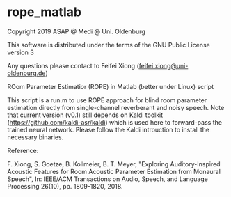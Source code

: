 # rope_matlab

Copyright 2019 ASAP @ Medi @ Uni. Oldenburg

This software is distributed under the terms of the GNU Public License version 3

Any questions please contact to Feifei Xiong (feifei.xiong@uni-oldenburg.de)

ROom Parameter Estimatior (ROPE) in Matlab (better under Linux) script

This script is a run.m to use ROPE approach for blind room parameter estimation directly from single-channel reverberant and noisy speech. Note that current version (v0.1) still depends on Kaldi toolkit (https://github.com/kaldi-asr/kaldi) which is used here to forward-pass the trained neural network. Please follow the Kaldi introuction to install the necessary binaries.

Reference:

F. Xiong, S. Goetze, B. Kollmeier, B. T. Meyer, "Exploring Auditory-Inspired Acoustic Features for Room Acoustic Parameter Estimation from Monaural Speech", In: IEEE/ACM Transactions on Audio, Speech, and Language Processing 26(10), pp. 1809-1820, 2018.
